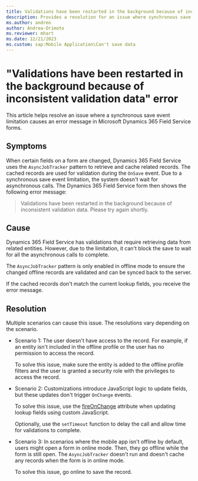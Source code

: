 ```yaml
---
title: Validations have been restarted in the background because of inconsistent validation data error
description: Provides a resolution for an issue where synchronous save event limitation causes an error message in Dynamics 365 Field Service forms.
ms.author: andreo
author: Andrea-Orimoto
ms.reviewer: mhart
ms.date: 12/21/2023
ms.custom: sap:Mobile Application\Can't save data
---
```

# "Validations have been restarted in the background because of inconsistent validation data" error

This article helps resolve an issue where a synchronous save event limitation causes an error message in Microsoft Dynamics 365 Field Service forms.

## Symptoms

When certain fields on a form are changed, Dynamics 365 Field Service uses the `AsyncJobTracker` pattern to retrieve and cache related records. The cached records are used for validation during the `OnSave` event. Due to a synchronous save event limitation, the system doesn't wait for asynchronous calls. The Dynamics 365 Field Service form then shows the following error message:

> Validations have been restarted in the background because of inconsistent validation data. Please try again shortly.

## Cause

Dynamics 365 Field Service has validations that require retrieving data from related entities. However, due to the limitation, it can't block the save to wait for all the asynchronous calls to complete.

The `AsyncJobTracker` pattern is only enabled in offline mode to ensure the changed offline records are validated and can be synced back to the server.

If the cached records don't match the current lookup fields, you receive the error message.

## Resolution

Multiple scenarios can cause this issue. The resolutions vary depending on the scenario.

- Scenario 1: The user doesn't have access to the record. For example, if an entity isn't included in the offline profile or the user has no permission to access the record.

  To solve this issue, make sure the entity is added to the offline profile filters and the user is granted a security role with the privileges to access the record.

- Scenario 2: Customizations introduce JavaScript logic to update fields, but these updates don't trigger `OnChange` events.

  To solve this issue, use the [fireOnChange](/powerapps/developer/model-driven-apps/clientapi/reference/attributes/fireonchange) attribute when updating lookup fields using custom JavaScript.

  Optionally, use the `setTimeout` function to delay the call and allow time for validations to complete.

- Scenario 3: In scenarios where the mobile app isn't offline by default, users might open a form in online mode. Then, they go offline while the form is still open. The `AsyncJobTracker` doesn't run and doesn't cache any records when the form is in online mode.

  To solve this issue, go online to save the record.
